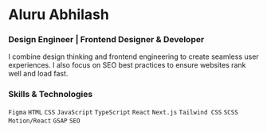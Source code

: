 # Aluru Abhilash

### Design Engineer | Frontend Designer & Developer
I combine design thinking and frontend engineering to create seamless user experiences. I also focus on SEO best practices to ensure websites rank well and load fast.

### Skills & Technologies
`Figma` `HTML` `CSS` `JavaScript` `TypeScript` `React` `Next.js` `Tailwind CSS` `SCSS` `Motion/React` `GSAP` `SEO`

